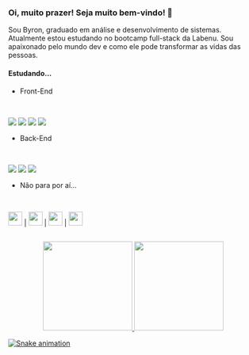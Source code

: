 ### Oi, muito prazer! Seja muito bem-vindo! 👋

Sou Byron, graduado em análise e desenvolvimento de sistemas. Atualmente estou estudando no bootcamp full-stack da Labenu. Sou apaixonado pelo mundo dev e como ele pode transformar as vidas das pessoas.

#### Estudando...

* Front-End

<br />

<img src="https://img.shields.io/badge/HTML-239120?style=for-the-badge&logo=html5&logoColor=white" /> <img src="https://img.shields.io/badge/CSS3-1572B6?style=for-the-badge&logo=css3&logoColor=white" /> <img src="https://img.shields.io/badge/JavaScript-323330?style=for-the-badge&logo=javascript&logoColor=F7DF1E" /> <img src="https://img.shields.io/badge/React-20232A?style=for-the-badge&logo=react&logoColor=61DAFB">
<br />

* Back-End

<br />

<img src="https://img.shields.io/badge/Node.js-43853D?style=for-the-badge&logo=node.js&logoColor=white" /> <img src="https://img.shields.io/badge/MySQL-00000F?style=for-the-badge&logo=mysql&logoColor=white" /> <img src="https://img.shields.io/badge/SQL-00000F?style=for-the-badge&logo=sql&logoColor=white" />
<br />

* Não para por aí...

<br />

<img src="https://emojis.slackmojis.com/emojis/images/1479745458/1383/typescript.png?1479745458" width="28" />  | <img src="https://emojis.slackmojis.com/emojis/images/1507180554/2988/aws.png?1507180554" width="28" />  | <img src="https://emojis.slackmojis.com/emojis/images/1533724346/4435/firebase.png?1533724346" width="28" />  | <img src="https://emojis.slackmojis.com/emojis/images/1450319444/32/python.png?1450319444" width="28" /> 
<br />

##

<div align="center">
  <a href="https://github.com/byron-smith-nobrega">
  <img height="180em" src="https://github-readme-stats.vercel.app/api?username=byron-smith-nobrega&show_icons=true&theme=dark&include_all_commits=true&count_private=true"/>
  <img height="180em" src="https://github-readme-stats.vercel.app/api/top-langs/?username=byron-smith-nobrega&layout=compact&langs_count=7&theme=dark"/>
</div>
  
![Snake animation](https://github.com/byron-smith-nobrega/byron-smith-nobrega/blob/output/github-contribution-grid-snake.svg)



